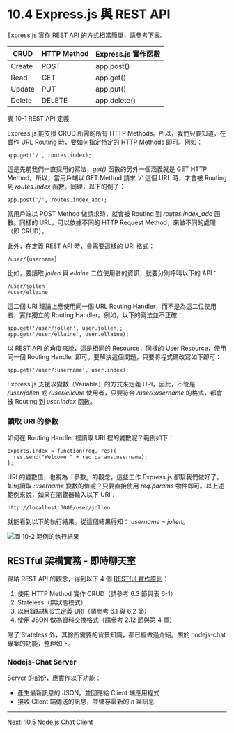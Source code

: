 # 10.4 Express.js 與 REST API

Express.js 實作 REST API 的方式相當簡單，請參考下表。

|CRUD       |HTTP Method      |Express.js 實作函數    
|-----------|----------|--------------
|Create     |POST      |app.post()
|Read       |GET 	   |app.get()
|Update     |PUT       |app.put()
|Delete     |DELETE    |app.delete()
表 10-1 REST API 定義

Express.js 能支援 CRUD 所需的所有 HTTP Methods。所以，我們只要知道，在實作 URL Routing 時，要如何指定特定的 HTTP Methods 即可。例如：

~~~~~~~~
app.get('/', routes.index);
~~~~~~~~

這是先前我們一直採用的寫法，*get()* 函數的另外一個涵義就是 GET HTTP Method。所以，當用戶端以 GET Method 請求 *'/'* 這個 URL 時，才會被 Routing 到 *routes.index* 函數。同理，以下的例子：

~~~~~~~~
app.post('/', routes.index_add);
~~~~~~~~

當用戶端以 POST Method 做請求時，就會被 Routing 到 *routes.index_add* 函數。同樣的 URL，可以依據不同的 HTTP Request Method，來做不同的處理（即 CRUD）。

此外，在定義 REST API 時，會需要這樣的 URI 格式：

~~~~~~~~
/user/{username}
~~~~~~~~

比如，要讀取 *jollen* 與 *ellaine* 二位使用者的資訊，就要分別呼叫以下的 API：

~~~~~~~~
/user/jollen
/user/ellaine
~~~~~~~~

這二個 URI 理論上應使用同一個 URL Routing Handler，而不是為這二位使用者，實作獨立的 Routing Handler。例如，以下的寫法並不正確：

~~~~~~~~
app.get('/user/jollen', user.jollen);
app.get('/user/ellaine', user.ellaine);
~~~~~~~~

以 REST API 的角度來說，這是相同的 Resource，同樣的 User Resource，使用同一個 Routing Handler 即可。要解決這個問題，只要將程式碼改寫如下即可：

~~~~~~~~
app.get('/user/:username', user.index);
~~~~~~~~

Express.js 支援以變數（Variable）的方式來定義 URI，因此，不管是 */user/jollen* 或 */user/ellaine* 使用者，只要符合 */user/:username* 的格式，都會被 Routing 到 *user.index* 函數。

### 讀取 URI 的參數

如何在 Routing Handler 裡讀取 URI 裡的變數呢？範例如下：

~~~~~~~~
exports.index = function(req, res){
  res.send("Welcome " + req.params.username);
};
~~~~~~~~

URI 的變數值，也視為「參數」的觀念，這些工作 Express.js 都幫我們做好了。如何讀取 *:username* 變數的值呢？只要直接使用 *req.params* 物件即可。以上述範例來說，如果在瀏覽器輸入以下 URI：

~~~~~~~~
http://localhost:3000/user/jollen
~~~~~~~~

就能看到以下的執行結果。從這個結果得知：*:username* = *jollen*。

![圖 10-2 範例的執行結果](../images/figure-10_2.png)

## RESTful 架構實務 - 即時聊天室

歸納 REST API 的觀念，得到以下 4 個 [RESTful 實作原則][1]：

1. 使用 HTTP Method 實作 CRUD（請參考 6.3 節與表 6-1）
2. Stateless（無狀態模式）
3. 以目錄結構形式定義 URI（請參考 6.1 與 6.2 節）
4. 使用 JSON 做為資料交換格式（請參考 2.12 節與第 4 章）

除了 Stateless 外，其餘所需要的背景知識，都已經做過介紹。關於 nodejs-chat 專案的功能，整理如下。

[1]: http://www.ibm.com/developerworks/webservices/library/ws-restful/ "RESTful Web services: The basics"

### Nodejs-Chat Server 

Server 的部份，應實作以下功能：

- 產生最新訊息的 JSON，並回應給 Client 端應用程式
- 接收 Client 端傳送的訊息，並儲存最新的 *n* 筆訊息

---

Next: [10.5 Node.js Chat Client](5-chat-client.md)
